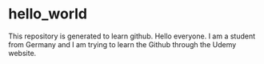# hello_world
This repository is generated to learn github.
Hello everyone. I am a student from Germany and I am trying to learn the Github through the Udemy website. 

